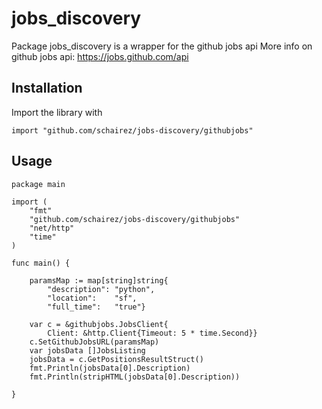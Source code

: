 # jobs_discovery

Package jobs_discovery is a wrapper for the github jobs api
More info on github jobs api: https://jobs.github.com/api

## Installation

Import the library with

```golang
import "github.com/schairez/jobs-discovery/githubjobs"
```

## Usage

```golang
package main

import (
    "fmt"
    "github.com/schairez/jobs-discovery/githubjobs"
    "net/http"
    "time"
)

func main() {

    paramsMap := map[string]string{
        "description": "python",
        "location":    "sf",
        "full_time":   "true"}

    var c = &githubjobs.JobsClient{
        Client: &http.Client{Timeout: 5 * time.Second}}
    c.SetGithubJobsURL(paramsMap)
    var jobsData []JobsListing
    jobsData = c.GetPositionsResultStruct()
    fmt.Println(jobsData[0].Description)
    fmt.Println(stripHTML(jobsData[0].Description))

}
```
